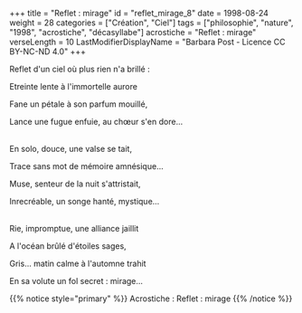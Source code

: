 +++
title = "Reflet : mirage"
id = "reflet_mirage_8"
date = 1998-08-24
weight = 28
categories = ["Création", "Ciel"]
tags = ["philosophie", "nature", "1998", "acrostiche", "décasyllabe"]
acrostiche = "Reflet : mirage"
verseLength = 10
LastModifierDisplayName = "Barbara Post - Licence CC BY-NC-ND 4.0"
+++

Reflet d'un ciel où plus rien n'a brillé :

Etreinte lente à l'immortelle aurore

Fane un pétale à son parfum mouillé,

Lance une fugue enfuie, au chœur s'en dore...

 \
En solo, douce, une valse se tait,

Trace sans mot de mémoire amnésique...

Muse, senteur de la nuit s'attristait,

Inrecréable, un songe hanté, mystique...

 \
Rie, impromptue, une alliance jaillit

A l'océan brûlé d'étoiles sages,

Gris... matin calme à l'automne trahit

En sa volute un fol secret : mirage...

{{% notice style="primary" %}}
Acrostiche : Reflet : mirage
{{% /notice %}}
